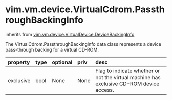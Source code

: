 vim.vm.device.VirtualCdrom.PassthroughBackingInfo
=================================================
inherits from [vim.vm.device.VirtualDevice.DeviceBackingInfo](docs/vim.vm.device.VirtualDevice.DeviceBackingInfo.md)


The VirtualCdrom.PassthroughBackingInfo data class   represents a device pass-through backing for a   virtual CD-ROM.

| property | type | optional | priv | desc |
|:---------|:-----|:---------|:-----|:-----|
| exclusive | bool | None | None | Flag to indicate whether or not the virtual machine has   exclusive CD-ROM device access. |


